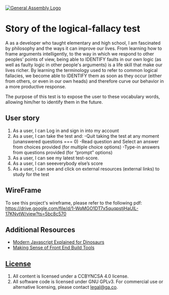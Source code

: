 [![General Assembly Logo](https://camo.githubusercontent.com/1a91b05b8f4d44b5bbfb83abac2b0996d8e26c92/687474703a2f2f692e696d6775722e636f6d2f6b6538555354712e706e67)](https://generalassemb.ly/education/web-development-immersive)

# Story of the logical-fallacy test

A as a developer who taught elementary and high school, I am fascinated by philosophy and the ways it can improve our lives. From learning how to frame arguments intelligently, to the way in which we respond to other peoples' points of view, being able to IDENTIFY faults in our own logic (as well as faulty logic in other people's arguments) is a life skill that make our lives richer. By learning the terminology used to refer to common logical fallacies, we become able to IDENTIFY them as soon as they occur (either from others, or even in our own heads) and therefore curve our behavior in a more productive response.

The purpose of this test is to expose the user to these vocabulary words, allowing him/her to identify them in the future. 


## User story

1. As a user, I can Log in and sign in into my account
2. As a user, I can take the test and:
    -Quit taking the test at any moment (unanswered questions === 0)
    -Read question and Select an answer from choices provided (for multiple choice options)
    -Type-in answers from questions provided (for “prompt” options)
3. As a user, I can see my latest test-score.
4. As a user, I can seeeverybody else’s score
5. As a user, I can see and click on external resources (external links) to study for the test

## WireFrame

To see this project's wireframe, please refer to the following pdf: https://drive.google.com/file/d/1-WqMGO1DT7x5quqpstjHaUlL-17KNvtW/view?ts=5bc8c570


## Additional Resources

- [Modern Javascript Explained for Dinosaurs](https://medium.com/@peterxjang/modern-javascript-explained-for-dinosaurs-f695e9747b70)
- [Making Sense of Front End Build Tools](https://medium.freecodecamp.org/making-sense-of-front-end-build-tools-3a1b3a87043b)

## [License](LICENSE)

1. All content is licensed under a CC­BY­NC­SA 4.0 license.
1. All software code is licensed under GNU GPLv3. For commercial use or
    alternative licensing, please contact legal@ga.co.
